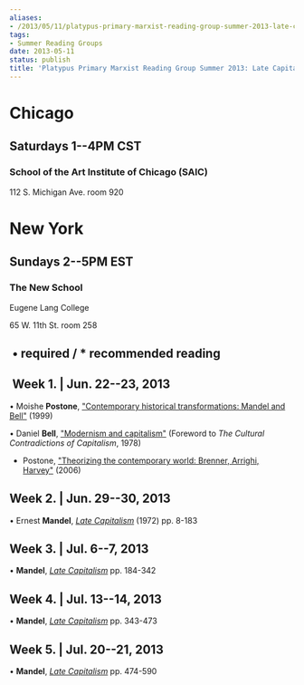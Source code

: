 ```yaml
---
aliases:
- /2013/05/11/platypus-primary-marxist-reading-group-summer-2013-late-capitalism
tags:
- Summer Reading Groups
date: 2013-05-11
status: publish
title: 'Platypus Primary Marxist Reading Group Summer 2013: Late Capitalism'
---
```


# Chicago

## Saturdays 1--4PM CST

### School of the Art Institute of Chicago (SAIC)

112 S. Michigan Ave. room 920

# New York

## Sundays 2--5PM EST

### The New School

Eugene Lang College

65 W. 11th St. room 258

##  • **required** / * recommended reading

##  Week 1. | Jun. 22--23, 2013

• Moishe **Postone**, ["Contemporary historical transformations: Mandel and Bell"](/file/readings/postonemoishe_contemporaryhistoricaltrans.pdf) (1999)

• Daniel **Bell**, ["Modernism and capitalism"](/file/readings/bell_modernismcapitalism.pdf) (Foreword to *The Cultural Contradictions of Capitalism*, 1978)

* Postone, ["Theorizing the contemporary world: Brenner, Arrighi, Harvey"](/file/readings/postone_brennerarrighiharvey2006.pdf) (2006)

## Week 2. | Jun. 29--30, 2013

• Ernest **Mandel**, [*Late Capitalism*](http://www.scribd.com/doc/102008781/Ernest-Mandel-Late-Capitalism) (1972) pp. 8-183

## Week 3. | Jul. 6--7, 2013

• **Mandel**, [*Late Capitalism*](http://www.scribd.com/doc/102008781/Ernest-Mandel-Late-Capitalism) pp. 184-342

## Week 4. | Jul. 13--14, 2013

• **Mandel**, [*Late Capitalism*](http://www.scribd.com/doc/102008781/Ernest-Mandel-Late-Capitalism) pp. 343-473

## Week 5. | Jul. 20--21, 2013

• **Mandel**, [*Late Capitalism*](http://www.scribd.com/doc/102008781/Ernest-Mandel-Late-Capitalism) pp. 474-590
